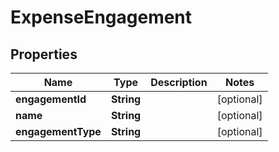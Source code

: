 

# ExpenseEngagement


## Properties

| Name | Type | Description | Notes |
|------------ | ------------- | ------------- | -------------|
|**engagementId** | **String** |  |  [optional] |
|**name** | **String** |  |  [optional] |
|**engagementType** | **String** |  |  [optional] |



